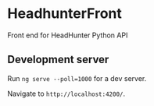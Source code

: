 # HeadhunterFront

Front end for HeadHunter Python API

## Development server

Run `ng serve --poll=1000` for a dev server.

Navigate to `http://localhost:4200/`.

